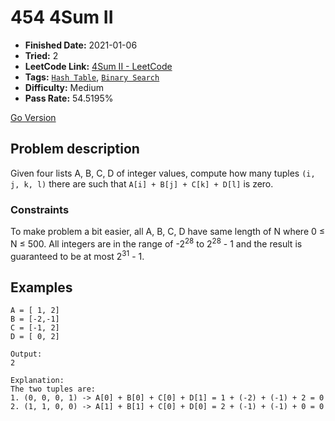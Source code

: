 # 454 4Sum II

- **Finished Date:** 2021-01-06
- **Tried:** 2
- **LeetCode Link:** [4Sum II - LeetCode](https://leetcode.com/problems/4sum-ii/)
- **Tags:** [`Hash Table`](https://leetcode.com/tag/hash-table/), [`Binary Search`](https://leetcode.com/tag/binary-search/)
- **Difficulty:** Medium
- **Pass Rate:** 54.5195%

[Go Version](../Go/454_4Sum_II/main.go)

## Problem description

Given four lists A, B, C, D of integer values, compute how many tuples `(i, j, k, l)` there are such that `A[i] + B[j] + C[k] + D[l]` is zero.

### Constraints

To make problem a bit easier, all A, B, C, D have same length of N where 0 ≤ N ≤ 500. All integers are in the range of -2<sup>28</sup> to 2<sup>28</sup> - 1 and the result is guaranteed to be at most 2<sup>31</sup> - 1.

## Examples

```Input:
A = [ 1, 2]
B = [-2,-1]
C = [-1, 2]
D = [ 0, 2]

Output:
2

Explanation:
The two tuples are:
1. (0, 0, 0, 1) -> A[0] + B[0] + C[0] + D[1] = 1 + (-2) + (-1) + 2 = 0
2. (1, 1, 0, 0) -> A[1] + B[1] + C[0] + D[0] = 2 + (-1) + (-1) + 0 = 0
```
